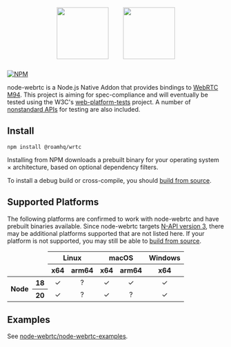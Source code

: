 <h1 align="center">
  <img height="120px" src="https://upload.wikimedia.org/wikipedia/commons/d/d9/Node.js_logo.svg">&nbsp;&nbsp;&nbsp;&nbsp;
  <img height="120px" src="https://webrtc.github.io/webrtc-org/assets/images/webrtc-logo-vert-retro-dist.svg">
</h1>

[![NPM](https://img.shields.io/npm/v/@roamhq/wrtc.svg)](https://www.npmjs.com/package/@roamhq/wrtc)

node-webrtc is a Node.js Native Addon that provides bindings to [WebRTC
M94](https://webrtc.googlesource.com/src/+/branch-heads/4606). This project is
aiming for spec-compliance and will eventually be tested using the W3C's
[web-platform-tests](https://github.com/web-platform-tests/wpt) project. A
number of [nonstandard APIs](docs/nonstandard-apis.md) for testing are also
included.

## Install

```
npm install @roamhq/wrtc
```

Installing from NPM downloads a prebuilt binary for your operating system ×
architecture, based on optional dependency filters.

To install a debug build or cross-compile, you should [build from
source](docs/build-from-source.md).

## Supported Platforms

The following platforms are confirmed to work with node-webrtc and have
prebuilt binaries available. Since node-webrtc targets [N-API version
3](https://nodejs.org/api/n-api.html), there may be additional platforms
supported that are not listed here. If your platform is not supported, you may
still be able to [build from source](docs/build-from-source.md).

<table>
  <thead>
    <tr>
      <td colspan="2" rowspan="2"></td>
      <th colspan="2">Linux</th>
      <th colspan="2">macOS</th>
      <th>Windows</th>
    </tr>
    <tr>
      <th>x64</th>
      <th>arm64</th>
      <th>x64</th>
      <th>arm64</th>
      <th>x64</th>
    </tr>
  </thead>
  <tbody>
    <tr>
      <th rowspan="2">Node</th>
      <th>18</th>
      <td align="center">✓</td>
      <td align="center">?</td>
      <td align="center">✓</td>
      <td align="center">✓</td>
      <td align="center">✓</td>
    </tr>
    <tr>
      <th>20</th>
      <td align="center">✓</td>
      <td align="center">?</td>
      <td align="center">✓</td>
      <td align="center">?</td>
      <td align="center">✓</td>
    </tr>
  </tbody>
</table>

## Examples

See [node-webrtc/node-webrtc-examples](https://github.com/node-webrtc/node-webrtc-examples).
